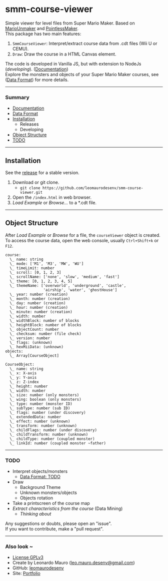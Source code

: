 # smm-course-viewer

Simple viewer for level files from Super Mario Maker. Based on [MarioUnmaker](https://github.com/Treeki/MarioUnmaker/) and [PointlessMaker](https://github.com/aboood40091/PointlessMaker).   
This package has two main features: 
1. `SmmCourseViewer`: Interpret/extract course data from .cdt files (Wii U or CEMU).
2. `Draw`: Draw the course in a HTML Canvas element.

The code is developed in Vanilla JS, but with extension to NodeJs (_developing_). ([Documentation](/lib))   
Explore the monsters and objects of your Super Mario Maker courses, see ([Data Format](FORMAT.md)) for more details.   
   
---
### Summary

- [Documentation](/lib)
- [Data Format](FORMAT.md)
- [Installation](#installation)
    - Releases
    - Developing
- [Object Structure](#object-structure)
- [TODO](#todo)

---
## Installation

See the [release](https://github.com/leomaurodesenv/smm-course-viewer/releases) for a stable version.

1. Download or git clone.
    - `git clone https://github.com/leomaurodesenv/smm-course-viewer.git`
2. Open the `/index.html` in web browser.
3. _Load Example_ or _Browse..._ to a \*.cdt file.

---
## Object Structure

After _Load Example_ or _Browse_ for a file, the `courseViewer` object is created.   
To access the course data, open the web console, usually `Ctrl+Shift+k` or `F12`.

```
course: 
  \_ ​name: string
  \_ ​mode: ['M1', 'M3', 'MW', 'WU']
  \_ ​timeLimit: number
  \_ ​scroll: [0, 1, 2, 3]
  \_ ​scrollName: ['none', 'slow', 'medium', 'fast']
  \_ ​theme: [0, 1, 2, 3, 4, 5]
  \_ ​themeName: ['overworld', 'underground', 'castle', 
                 'airship', 'water', 'ghostHouse']
  \_ year: number (creation)
  \_ ​month: number (creation)
  \_ day: number (creation)
  \_ hour: number (creation)
  \_ ​minute: number (creation)
  \_ ​​width: number
  \_ ​​widthBlock: number of blocks
  \_ ​heightBlock: number of blocks
  \_ ​objectCount: number
  \_ checksum: number (file check)
  \_ ​version: number
  \_ flags: (unknown)
  \_ hexMiiData: (unknown)
objects:
  \_ Array[CourseObject]
```
   
```
CourseObject:
  \_ name: string
  \_ x: X-axis
  \_ ​y: Y-axis
  \_ z: Z-index
  \_ height: number
  \_ width: number
  \_ size: number (only monsters)
  \_ ​​wing: boolean (only monsters)
  \_ ​​type: number (monster ID)
  \_ subType: number (sub ID)
  \_ ​​​flags: number (under discovery)
  \_ ​​​extendedData: number
  \_ effect: number (unknown)
  \_ transform: number (unknown)
  \_ ​​​childFlags: number (under discovery)
​​​  \_ ​​​childTransform: number (unknown)
  \_ ​​​childType: number (coupled monster)
  \_ linkId: number (coupled monster ~father)
```
   
---
### TODO

- Interpret objects/monsters
    - [Data Format: TODO](FORMAT.md)
- Draw
    - Background Theme
    - Unknown monsters/objects
    - Objects rotation
- Take a printscreen of the course map
- _Extract characteristics from the course_ (Data Mining)
    - _Thinking about_

Any suggestions or doubts, please open an "issue".   
If you want to contribute, make a "pull request".   
   
---
### Also look ~

- [License GPLv3](LICENSE)
- Create by Leonardo Mauro (leo.mauro.desenv@gmail.com)
- GitHub: [leomaurodesenv](https://github.com/leomaurodesenv/)
- Site: [Portfolio](http://leonardomauro.com/portfolio/)